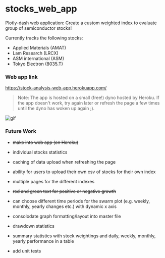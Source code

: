 # stocks_web_app
Plotly-dash web application: Create a custom weighted index to evaluate group of semiconductor stocks!

Currently tracks the following stocks:
  - Applied Materials (AMAT)
  - Lam Research (LRCX)
  - ASM international (ASM)
  - Tokyo Electron (8035.T)


### Web app link
https://stock-analysis-web-app.herokuapp.com/

> Note: The app is hosted on a small (free!) dyno hosted by Heroku. If the app doesn't work, try again later or refresh the page a few times until the dyno has woken up again ;).

![gif](./assets/web-app.gif)



### Future Work

- ~~make into web app (on Heroku)~~
- individual stocks statistics
- caching of data upload when refreshing the page
- ability for users to upload their own csv of stocks for their own index
- multiple pages for the different indexes
- ~~red and green text for positive or negative growth~~
- can choose different time periods for the swarm plot (e.g. weekly, monthly, yearly changes etc.) with dynamic x axis
- consolodate graph formatting/layout into master file
- drawdown statistics
- summary statistics with stock weightings and daily, weekly, monthly, yearly performance in a table

- add unit tests

